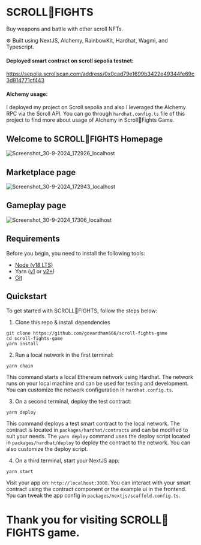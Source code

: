 # SCROLL💪FIGHTS
Buy weapons and battle with other scroll NFTs.

⚙️ Built using NextJS, Alchemy, RainbowKit, Hardhat, Wagmi, and Typescript.

#### Deployed smart contract on scroll sepolia testnet: 
https://sepolia.scrollscan.com/address/0x0cad79e1699b3422e49344fe69c3d814771cf443

#### Alchemy usage: 
I deployed my project on Scroll sepolia and also I leveraged the Alchemy RPC via the Scroll API. You can go through `hardhat.config.ts` file of this project to find more about usage of Alchemy in Scroll💪Fights Game.

## Welcome to SCROLL💪FIGHTS Homepage

![Screenshot_30-9-2024_172926_localhost](https://github.com/user-attachments/assets/1f9eeab7-04be-46ca-ab91-63324fc1ae20)

## Marketplace page

![Screenshot_30-9-2024_172943_localhost](https://github.com/user-attachments/assets/8baddaa5-9f69-4d8a-9b3e-946318f0e1b4)

## Gameplay page

![Screenshot_30-9-2024_17306_localhost](https://github.com/user-attachments/assets/6cddde3e-c602-46ee-bd21-36fecc43f884)

## Requirements

Before you begin, you need to install the following tools:

- [Node (v18 LTS)](https://nodejs.org/en/download/)
- Yarn ([v1](https://classic.yarnpkg.com/en/docs/install/) or [v2+](https://yarnpkg.com/getting-started/install))
- [Git](https://git-scm.com/downloads)

## Quickstart

To get started with SCROLL💪FIGHTS, follow the steps below:

1. Clone this repo & install dependencies

```
git clone https://github.com/govardhan666/scroll-fights-game
cd scroll-fights-game
yarn install
```

2. Run a local network in the first terminal:

```
yarn chain
```

This command starts a local Ethereum network using Hardhat. The network runs on your local machine and can be used for testing and development. You can customize the network configuration in `hardhat.config.ts`.

3. On a second terminal, deploy the test contract:

```
yarn deploy
```

This command deploys a test smart contract to the local network. The contract is located in `packages/hardhat/contracts` and can be modified to suit your needs. The `yarn deploy` command uses the deploy script located in `packages/hardhat/deploy` to deploy the contract to the network. You can also customize the deploy script.

4. On a third terminal, start your NextJS app:

```
yarn start
```

Visit your app on: `http://localhost:3000`. You can interact with your smart contract using the contract component or the example ui in the frontend. You can tweak the app config in `packages/nextjs/scaffold.config.ts`.

# Thank you for visiting SCROLL💪FIGHTS game.
